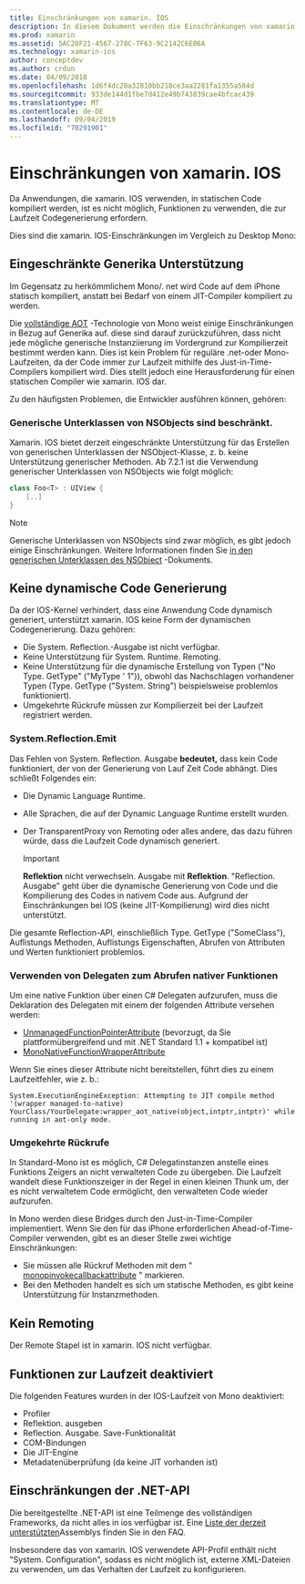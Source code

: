 ```yaml
---
title: Einschränkungen von xamarin. IOS
description: In diesem Dokument werden die Einschränkungen von xamarin. IOS beschrieben. dabei werden Generika, generische Unterklassen von NSObjects, P/Aufrufe in generischen Objekten und mehr erläutert.
ms.prod: xamarin
ms.assetid: 5AC28F21-4567-278C-7F63-9C2142C6E06A
ms.technology: xamarin-ios
author: conceptdev
ms.author: crdun
ms.date: 04/09/2018
ms.openlocfilehash: 1d6f4dc20a32810bb218ce3aa2281fa1355a584d
ms.sourcegitcommit: 933de144d1fbe7d412e49b743839cae4bfcac439
ms.translationtype: MT
ms.contentlocale: de-DE
ms.lasthandoff: 09/04/2019
ms.locfileid: "70291901"
---
```

# <a name="limitations-of-xamarinios"></a>Einschränkungen von xamarin. IOS

Da Anwendungen, die xamarin. IOS verwenden, in statischen Code kompiliert werden, ist es nicht möglich, Funktionen zu verwenden, die zur Laufzeit Codegenerierung erfordern.

Dies sind die xamarin. IOS-Einschränkungen im Vergleich zu Desktop Mono:

 <a name="Limited_Generics_Support" />


## <a name="limited-generics-support"></a>Eingeschränkte Generika Unterstützung

Im Gegensatz zu herkömmlichem Mono/. net wird Code auf dem iPhone statisch kompiliert, anstatt bei Bedarf von einem JIT-Compiler kompiliert zu werden.

Die [vollständige AOT](https://www.mono-project.com/docs/advanced/aot/#full-aot) -Technologie von Mono weist einige Einschränkungen in Bezug auf Generika auf. diese sind darauf zurückzuführen, dass nicht jede mögliche generische Instanziierung im Vordergrund zur Kompilierzeit bestimmt werden kann. Dies ist kein Problem für reguläre .net-oder Mono-Laufzeiten, da der Code immer zur Laufzeit mithilfe des Just-in-Time-Compilers kompiliert wird. Dies stellt jedoch eine Herausforderung für einen statischen Compiler wie xamarin. IOS dar.

Zu den häufigsten Problemen, die Entwickler ausführen können, gehören:

 <a name="Generic_Subclasses_of_NSObjects_are_limited" />


### <a name="generic-subclasses-of-nsobjects-are-limited"></a>Generische Unterklassen von NSObjects sind beschränkt.

Xamarin. IOS bietet derzeit eingeschränkte Unterstützung für das Erstellen von generischen Unterklassen der NSObject-Klasse, z. b. keine Unterstützung generischer Methoden. Ab 7.2.1 ist die Verwendung generischer Unterklassen von NSObjects wie folgt möglich:

```csharp
class Foo<T> : UIView {
    [..]
}
```

> [!NOTE]
> Generische Unterklassen von NSObjects sind zwar möglich, es gibt jedoch einige Einschränkungen. Weitere Informationen finden Sie [in den generischen Unterklassen des NSObject](~/ios/internals/api-design/nsobject-generics.md) -Dokuments.


 <a name="No_Dynamic_Code_Generation" />


## <a name="no-dynamic-code-generation"></a>Keine dynamische Code Generierung

Da der IOS-Kernel verhindert, dass eine Anwendung Code dynamisch generiert, unterstützt xamarin. IOS keine Form der dynamischen Codegenerierung. Dazu gehören:

- Die System. Reflection.-Ausgabe ist nicht verfügbar.
- Keine Unterstützung für System. Runtime. Remoting.
- Keine Unterstützung für die dynamische Erstellung von Typen ("No Type. GetType" ("MyType ' 1")), obwohl das Nachschlagen vorhandener Typen (Type. GetType ("System. String") beispielsweise problemlos funktioniert).
- Umgekehrte Rückrufe müssen zur Kompilierzeit bei der Laufzeit registriert werden.



 <a name="System.Reflection.Emit" />


### <a name="systemreflectionemit"></a>System.Reflection.Emit

Das Fehlen von System. Reflection. Ausgabe **bedeutet,** dass kein Code funktioniert, der von der Generierung von Lauf Zeit Code abhängt. Dies schließt Folgendes ein:

- Die Dynamic Language Runtime.
- Alle Sprachen, die auf der Dynamic Language Runtime erstellt wurden.
- Der TransparentProxy von Remoting oder alles andere, das dazu führen würde, dass die Laufzeit Code dynamisch generiert.


  > [!IMPORTANT]
  > **Reflektion** nicht verwechseln. Ausgabe mit **Reflektion**. "Reflection. Ausgabe" geht über die dynamische Generierung von Code und die Kompilierung des Codes in nativem Code aus. Aufgrund der Einschränkungen bei IOS (keine JIT-Kompilierung) wird dies nicht unterstützt.

Die gesamte Reflection-API, einschließlich Type. GetType ("SomeClass"), Auflistungs Methoden, Auflistungs Eigenschaften, Abrufen von Attributen und Werten funktioniert problemlos.

### <a name="using-delegates-to-call-native-functions"></a>Verwenden von Delegaten zum Abrufen nativer Funktionen

Um eine native Funktion über einen C# Delegaten aufzurufen, muss die Deklaration des Delegaten mit einem der folgenden Attribute versehen werden:

- [UnmanagedFunctionPointerAttribute](xref:System.Runtime.InteropServices.UnmanagedFunctionPointerAttribute) (bevorzugt, da Sie plattformübergreifend und mit .NET Standard 1.1 + kompatibel ist)
- [MonoNativeFunctionWrapperAttribute](xref:ObjCRuntime.MonoNativeFunctionWrapperAttribute)

Wenn Sie eines dieser Attribute nicht bereitstellen, führt dies zu einem Laufzeitfehler, wie z. b.:

```
System.ExecutionEngineException: Attempting to JIT compile method '(wrapper managed-to-native) YourClass/YourDelegate:wrapper_aot_native(object,intptr,intptr)' while running in aot-only mode.
```

 <a name="Reverse_Callbacks" />


### <a name="reverse-callbacks"></a>Umgekehrte Rückrufe

In Standard-Mono ist es möglich, C# Delegatinstanzen anstelle eines Funktions Zeigers an nicht verwalteten Code zu übergeben. Die Laufzeit wandelt diese Funktionszeiger in der Regel in einen kleinen Thunk um, der es nicht verwaltetem Code ermöglicht, den verwalteten Code wieder aufzurufen.

In Mono werden diese Bridges durch den Just-in-Time-Compiler implementiert. Wenn Sie den für das iPhone erforderlichen Ahead-of-Time-Compiler verwenden, gibt es an dieser Stelle zwei wichtige Einschränkungen:

- Sie müssen alle Rückruf Methoden mit dem " [monopinvokecallbackattribute](xref:ObjCRuntime.MonoPInvokeCallbackAttribute) " markieren.
- Bei den Methoden handelt es sich um statische Methoden, es gibt keine Unterstützung für Instanzmethoden.

<a name="No_Remoting" />

## <a name="no-remoting"></a>Kein Remoting

Der Remote Stapel ist in xamarin. IOS nicht verfügbar.


 <a name="Runtime_Disabled_Features" />


## <a name="runtime-disabled-features"></a>Funktionen zur Laufzeit deaktiviert

Die folgenden Features wurden in der IOS-Laufzeit von Mono deaktiviert:

- Profiler
- Reflektion. ausgeben
- Reflection. Ausgabe. Save-Funktionalität
- COM-Bindungen
- Die JIT-Engine
- Metadatenüberprüfung (da keine JIT vorhanden ist)


 <a name=".NET_API_Limitations" />


## <a name="net-api-limitations"></a>Einschränkungen der .NET-API

Die bereitgestellte .NET-API ist eine Teilmenge des vollständigen Frameworks, da nicht alles in ios verfügbar ist. Eine [Liste der derzeit unterstützten](~/cross-platform/internals/available-assemblies.md)Assemblys finden Sie in den FAQ.



Insbesondere das von xamarin. IOS verwendete API-Profil enthält nicht "System. Configuration", sodass es nicht möglich ist, externe XML-Dateien zu verwenden, um das Verhalten der Laufzeit zu konfigurieren.

